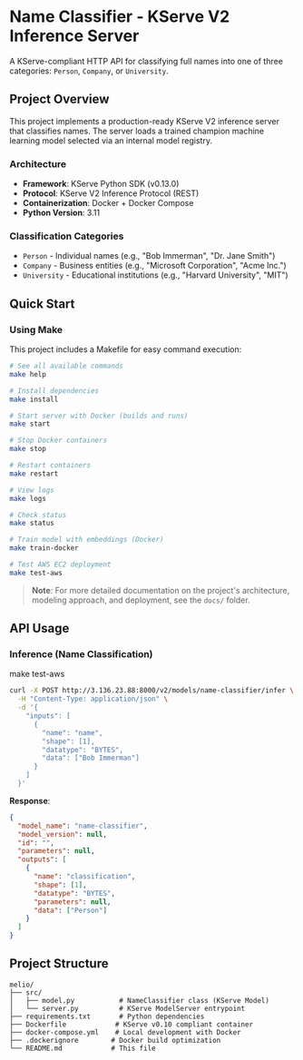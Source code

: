 # Name Classifier - KServe V2 Inference Server

A KServe-compliant HTTP API for classifying full names into one of three categories: `Person`, `Company`, or `University`.

## Project Overview

This project implements a production-ready KServe V2 inference server that classifies names. The server loads a trained champion machine learning model selected via an internal model registry.

### Architecture

- **Framework**: KServe Python SDK (v0.13.0)
- **Protocol**: KServe V2 Inference Protocol (REST)
- **Containerization**: Docker + Docker Compose
- **Python Version**: 3.11

### Classification Categories

- `Person` - Individual names (e.g., "Bob Immerman", "Dr. Jane Smith")
- `Company` - Business entities (e.g., "Microsoft Corporation", "Acme Inc.")
- `University` - Educational institutions (e.g., "Harvard University", "MIT")

## Quick Start

### Using Make

This project includes a Makefile for easy command execution:

```bash
# See all available commands
make help

# Install dependencies
make install

# Start server with Docker (builds and runs)
make start

# Stop Docker containers
make stop

# Restart containers
make restart

# View logs
make logs

# Check status
make status

# Train model with embeddings (Docker)
make train-docker

# Test AWS EC2 deployment
make test-aws
```

> **Note**: For more detailed documentation on the project's architecture, modeling approach, and deployment, see the `docs/` folder.

## API Usage

### Inference (Name Classification)

make test-aws

```bash
curl -X POST http://3.136.23.88:8000/v2/models/name-classifier/infer \
  -H "Content-Type: application/json" \
  -d '{
    "inputs": [
      {
        "name": "name",
        "shape": [1],
        "datatype": "BYTES",
        "data": ["Bob Immerman"]
      }
    ]
  }'
```

**Response**:
```json
{
  "model_name": "name-classifier",
  "model_version": null,
  "id": "",
  "parameters": null,
  "outputs": [
    {
      "name": "classification",
      "shape": [1],
      "datatype": "BYTES",
      "parameters": null,
      "data": ["Person"]
    }
  ]
}
```

## Project Structure

```
melio/
├── src/
│   ├── model.py           # NameClassifier class (KServe Model)
│   └── server.py          # KServe ModelServer entrypoint
├── requirements.txt       # Python dependencies
├── Dockerfile            # KServe v0.10 compliant container
├── docker-compose.yml    # Local development with Docker
├── .dockerignore        # Docker build optimization
└── README.md            # This file
```
